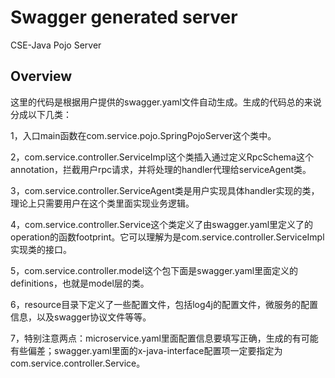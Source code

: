 # Swagger generated server

CSE-Java Pojo Server


## Overview
这里的代码是根据用户提供的swagger.yaml文件自动生成。生成的代码总的来说分成以下几类：

1，入口main函数在com.service.pojo.SpringPojoServer这个类中。

2，com.service.controller.ServiceImpl这个类插入通过定义RpcSchema这个annotation，拦截用户rpc请求，并将处理的handler代理给serviceAgent类。

3，com.service.controller.ServiceAgent类是用户实现具体handler实现的类，理论上只需要用户在这个类里面实现业务逻辑。

4，com.service.controller.Service这个类定义了由swagger.yaml里定义了的operation的函数footprint。它可以理解为是com.service.controller.ServiceImpl实现类的接口。

5，com.service.controller.model这个包下面是swagger.yaml里面定义的definitions，也就是model层的类。

6，resource目录下定义了一些配置文件，包括log4j的配置文件，微服务的配置信息，以及swagger协议文件等等。

7，特别注意两点：microservice.yaml里面配置信息要填写正确，生成的有可能有些偏差；swagger.yaml里面的x-java-interface配置项一定要指定为com.service.controller.Service。